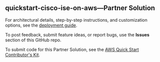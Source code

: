 
## quickstart-cisco-ise-on-aws—Partner Solution

For architectural details, step-by-step instructions, and customization options, see the [deployment guide](https://aws-quickstart.github.io/quickstart-cisco-ise-on-aws/).

To post feedback, submit feature ideas, or report bugs, use the **Issues** section of this GitHub repo. 

To submit code for this Partner Solution, see the [AWS Quick Start Contributor's Kit](https://aws-quickstart.github.io/).
